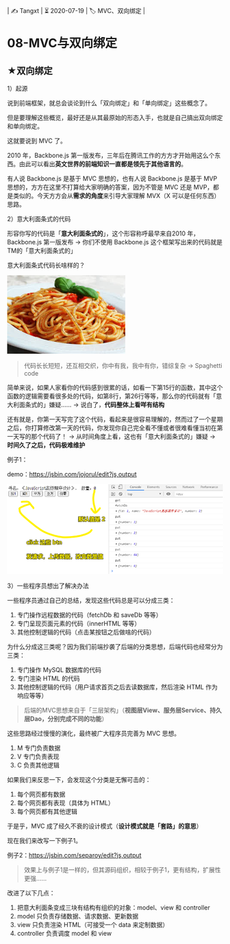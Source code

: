 | ✍️ Tangxt | ⏳ 2020-07-19 | 🏷️ MVC、双向绑定 |

# 08-MVC与双向绑定

## ★双向绑定

1）起源

说到前端框架，就总会谈论到什么「双向绑定」和「单向绑定」这些概念了。

但是要理解这些概览，最好还是从其最原始的形态入手，也就是自己搞出双向绑定和单向绑定。

这就要说到 MVC 了。

2010 年，Backbone.js 第一版发布，三年后在腾讯工作的方方才开始用这么个东西。由此可以看出**英文世界的前端知识一直都是领先于其他语言的**。

有人说 Backbone.js 是基于 MVC 思想的，也有人说 Backbone.js 是基于 MVP 思想的，方方在这里不打算给大家明确的答案，因为不管是 MVC 还是 MVP，都是类似的。今天方方会从**需求的角度**来引导大家理解 MVX（X 可以是任何东西）思路。

2）意大利面条式的代码

形容你写的代码是「**意大利面条式的**」，这个形容称呼最早来自2010 年，Backbone.js 第一版发布 -> 你们不使用 Backbone.js 这个框架写出来的代码就是TM的「意大利面条式的」

意大利面条式代码长啥样的？

![Spaghetti code](assets/img/2020-07-20-01-09-40.png)

> 代码长长短短，还互相交织，你中有我，我中有你，错综复杂 -> Spaghetti code

简单来说，如果人家看你的代码感到很累的话，如看一下第15行的函数，其中这个函数的逻辑需要看很多处的代码，如第8行，第26行等等，那么你的代码就有「意大利面条式的」嫌疑…… -> 说白了，**代码整体上看咩有结构**

还有就是，你第一天写完了这个代码，看起来是很容易理解的，然而过了一个星期之后，你打算修改第一天的代码，你发现你自己完全看不懂或者很难看懂当初在第一天写的那个代码了！ -> 从时间角度上看，这也有「意大利面条式的」嫌疑 -> **时间久了之后，代码极难维护**

例子1：

demo：<https://jsbin.com/jojorul/edit?js,output>

![例子1](assets/img/2020-07-20-09-58-25.png)

3）一些程序员想出了解决办法

一些程序员通过自己的总结，发现这些代码总是可以分成三类：

1. 专门操作远程数据的代码（fetchDb 和 saveDb 等等）
2. 专门呈现页面元素的代码（innerHTML 等等）
3. 其他控制逻辑的代码（点击某按钮之后做啥的代码）

为什么分成这三类呢？因为我们前端抄袭了后端的分类思想，后端代码也经常分为三类：

1. 专门操作 MySQL 数据库的代码
2. 专门渲染 HTML 的代码
3. 其他控制逻辑的代码（用户请求首页之后去读数据库，然后渲染 HTML 作为响应等等）

> 后端的MVC思想来自于「三层架构」（**视图层View、服务层Service、持久层Dao，分别完成不同的功能**）

这些思路经过慢慢的演化，最终被广大程序员完善为 MVC 思想。

1. M 专门负责数据
2. V 专门负责表现
3. C 负责其他逻辑

如果我们来反思一下，会发现这个分类是无懈可击的：

1. 每个网页都有数据
2. 每个网页都有表现（具体为 HTML）
3. 每个网页都有其他逻辑

于是乎，MVC 成了经久不衰的设计模式（**设计模式就是「套路」的意思**）

现在我们来改写一下例子1。

例子2：<https://jsbin.com/separoy/edit?js,output>

> 效果上与例子1是一样的，但其源码组织，相较于例子1，更有结构，扩展性更强……

改进了以下几点：

1. 把意大利面条变成三块有结构有组织的对象：model、view 和 controller
2. model 只负责存储数据、请求数据、更新数据
3. view 只负责渲染 HTML（可接受一个 data 来定制数据）
4. controller 负责调度 model 和 view






